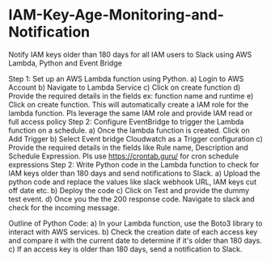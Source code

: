# IAM-Key-Age-Monitoring-and-Notification
Notify IAM keys older than 180 days for all IAM users to Slack using AWS Lambda, Python and Event Bridge

Step 1: Set up an AWS Lambda function using Python.
a) Login to AWS Account
b) Navigate to Lambda Service
c) Click on create function
d) Provide the required details in the fields ex: function name and runtime
e) Click on create function. This will automatically create a IAM role for the lambda function. Pls leverage the same IAM role and provide IAM read or full access policy
Step 2: Configure EventBridge to trigger the Lambda function on a schedule.
    a) Once the lambda function is created. Click on Add Trigger
    b) Select Event bridge Cloudwatch as a Trigger configuration
    c) Provide the required details in the fields like Rule name, Description and Schedule Expression. Pls use https://crontab.guru/ for cron schedule expressions
Step 2: Write Python code in the Lambda function to check for IAM keys older than 180 days and send notifications to Slack.
    a) Upload the python code and replace the values like slack webhook URL, IAM keys cut off date etc.
    b) Deploy the code
    c) Click on Test and provide the dummy test event.
    d) Once you the the 200 response code. Navigate to slack and check for the incoming message.

Outline of Python Code:
    a) In your Lambda function, use the Boto3 library to interact with AWS services.
    b) Check the creation date of each access key and compare it with the current date to determine if it's older than 180 days.
    c) If an access key is older than 180 days, send a notification to Slack.
